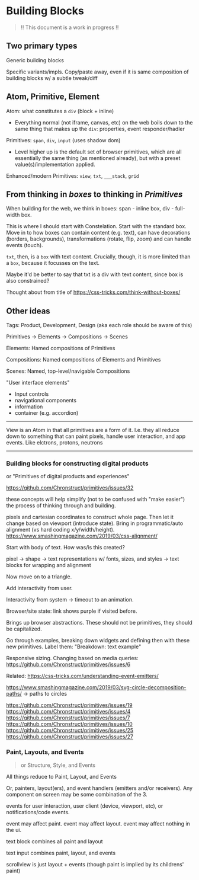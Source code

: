 # Building Blocks

> !! This document is a work in progress !!

## Two primary types

Generic building blocks

Specific variants/impls. Copy/paste away, even if it is same composition of building blocks w/ a subtle tweak/diff

## Atom, Primitive, Element

Atom: what constitutes a `div` (block + inline)

- Everything normal (not iframe, canvas, etc) on the web boils down to the same thing that makes up the `div`: properties, event responder/hadler

Primitives: `span`, `div`, `input` (uses shadow dom)

- Level higher up is the default set of browser primitives, which are all essentially the same thing (as mentioned already), but with a preset value(s)/implementation applied.

Enhanced/modern Primitives: `view`, `txt`, `___stack`, `grid`

## From thinking in _boxes_ to thinking in _Primitives_

When building for the web, we think in boxes: span - inline box, div - full-width box.

This is where I should start with Constelation. Start with the standard box. Move in to how boxes can contain content (e.g. text), can have decorations (borders, backgrounds), transformations (rotate, flip, zoom) and can handle events (touch).

`txt`, then, is a `box` with text content. Crucially, though, it is more limited than a `box`, because it focusses on the text.

Maybe it'd be better to say that txt is a div with text content, since box is also constrained?

Thought about from title of https://css-tricks.com/think-without-boxes/

## Other ideas

Tags: Product, Development, Design (aka each role should be aware of this)

Primitives -> Elements -> Compositions -> Scenes

Elements: Hamed compositions of Primitives

Compositions: Named compositions of Elements and Primitives

Scenes: Named, top-level/navigable Compositions

"User interface elements"

- Input controls
- navigational components
- information
- container (e.g. accordion)

---

View is an Atom in that all primitives are a form of it. I.e. they all reduce down to something that can paint pixels, handle user interaction, and app events. Like elctrons, protons, neutrons

---

### Building blocks for constructing digital products

or "Primitives of digital products and experiences"

https://github.com/Chronstruct/primitives/issues/32

these concepts will help simplify (not to be confused with "make easier") the process of thinking through and building.

pixels and cartesian coordinates to construct whole page. Then let it change based on viewport (introduce state). Bring in programmatic/auto alignment (vs hard coding x/y/width/height).
https://www.smashingmagazine.com/2019/03/css-alignment/

Start with body of text. How was/is this created?

pixel -> shape -> text representations w/ fonts, sizes, and styles -> text blocks for wrapping and alignment

Now move on to a triangle.

Add interactivity from user.

Interactivity from system -> timeout to an animation.

Browser/site state: link shows purple if visited before.

Brings up browser abstractions. These should not be primitives, they should be capitalized.

Go through examples, breaking down widgets and defining then with these new primitives. Label them: "Breakdown: text example"

Responsive sizing. Changing based on media queries: https://github.com/Chronstruct/primitives/issues/6

Related:
https://css-tricks.com/understanding-event-emitters/

https://www.smashingmagazine.com/2019/03/svg-circle-decomposition-paths/ -> paths to circles

https://github.com/Chronstruct/primitives/issues/19
https://github.com/Chronstruct/primitives/issues/4
https://github.com/Chronstruct/primitives/issues/7
https://github.com/Chronstruct/primitives/issues/10
https://github.com/Chronstruct/primitives/issues/25
https://github.com/Chronstruct/primitives/issues/27

### Paint, Layouts, and Events

> or Structure, Style, and Events

All things reduce to Paint, Layout, and Events

Or, painters, layout(ers), and event handlers (emitters and/or receivers). Any component on screen may be some combination of the 3.

events for user interaction, user client (device, viewport, etc), or notifications/code events.

event may affect paint. event may affect layout. event may affect nothing in the ui.

text block combines all paint and layout

text input combines paint, layout, and events

scrollview is just layout + events (though paint is implied by its childrens' paint)
